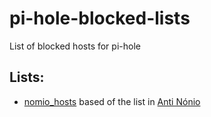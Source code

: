 # pi-hole-blocked-lists
List of blocked hosts for pi-hole

## Lists:
- [nomio_hosts](/nonio_hosts.txt) based of the list in [Anti Nónio](https://nonio.pt)
